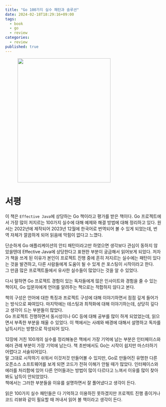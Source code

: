 ```yaml
---
title: "Go 100가지 실수 패턴과 솔루션"
date: 2024-02-18T18:29:16+09:00
tags:
  - book
  - go
  - review
categories:
  - review
published: true
---
```


<figure>
  <img src="https://github.com/lee20h/blog/assets/59367782/ef347727-82f1-4f33-9351-452f69a0150e" width="300" height="400"/>
</figure>

# 서평

이 책은 `Effective Java`에 상당하는 Go 책이라고 평가를 받은 책이다. Go 프로젝트에서 가장 많이 저지르는 100가지 실수에 대해 예제와 해결 방법에 대해 정리하고 있다. 원서는 2022년에 제작되어 2023년 12월에 한국어로 번역되어 볼 수 있게 되었는데, 번역 자체가 깔끔하게 되어 읽음에 막힘이 없다고 느꼈다.  

단순하게 Go 애플리케이션의 안티 패턴이라고만 하였으면 생각보다 관심이 동하지 않았을텐데 Effective Java에 상당한다고 표현한 부분이 궁금해서 읽어보게 되었다. 저자가 책을 쓰게 된 이유가 본인이 프로젝트 진행 중에 흔히 저지르는 실수에는 패턴이 있다는 것을 발견하고, 다른 사람들에게 도움이 될 수 있게 쓴 포스팅이 시작이라고 한다.  
그 만큼 많은 프로젝트들에서 유사한 실수들이 많았다는 것을 알 수 있었다.  

다시 말하면 Go 프로젝트 경험이 있는 독자들에게 많은 인사이트와 경험을 줄 수 있는 책이지, Go 입문자에게 언어를 알려주는 책으로는 적합하지 않다고 본다.  

책의 구성은 언어에 대한 특징과 프로젝트 구성에 대해 이야기하면서 점점 깊게 들어가는 방식으로 짜여있다. 마지막에는 테스팅과 최적화에 대해 이야기하는데, 상당히 깊다고 생각이 드는 부분들이 많았다.  
Go 프로젝트 진행하면서 동시성이나 GC 등에 대해 공부를 많이 하게 되었었는데, 읽으면서 부족한 부분을 채울 수 있었다. 이 책에서는 사례와 배경에 대해서 설명하고 독자를 납득시키는 방향으로 작성되어 있다. 

12장에 거친 100개의 실수를 정리해놓은 책에서 가장 기억에 남는 부분은 인터페이스와 에러 관례 부분이 가장 기억에 남는다. 책 초반에서도 Go는 시작이 쉽지만 마스터하기 어렵다고 서술되어있다.  
말 그대로 시작하기 쉬워서 이것저것 만들어볼 수 있지만, Go로 만들어진 유명한 다른 오픈소스 소프트웨어를 보게 되면 코드가 전혀 이해가 안될 때가 많았다. 인터페이스와 에러를 처리함에 있어 다른 언어들과는 방법이 많이 다르다고 느껴서 이유를 많이 찾아봐도 납득이 안되었었다.  
책에서는 그러한 부분들을 이유를 설명하면서 잘 풀어냈다고 생각이 든다.  

읽은 100가지 실수 패턴들은 다 기억하고 이용하진 못하겠지만 프로젝트 진행 중이거나 코드 리뷰와 같이 필요할 때 꺼내서 읽어 볼 책이라고 생각이 든다.
